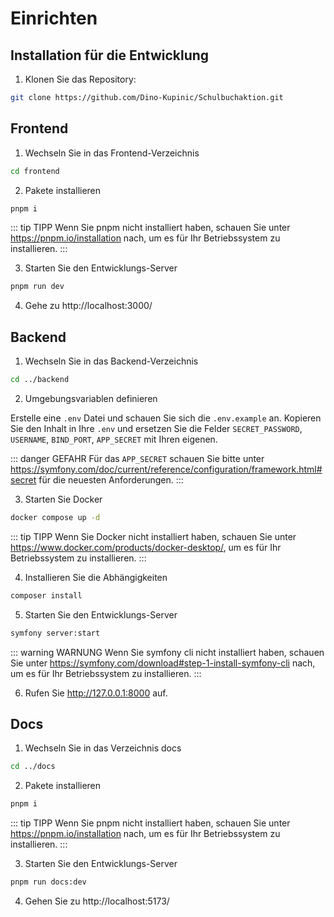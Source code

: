 # Einrichten

## Installation für die Entwicklung

1. Klonen Sie das Repository:

```bash
git clone https://github.com/Dino-Kupinic/Schulbuchaktion.git
```

## Frontend

1. Wechseln Sie in das Frontend-Verzeichnis

```bash
cd frontend
```

2. Pakete installieren

```bash
pnpm i
```

::: tip TIPP
Wenn Sie pnpm nicht installiert haben, schauen Sie unter https://pnpm.io/installation nach, um es für Ihr Betriebssystem zu installieren.
:::

3. Starten Sie den Entwicklungs-Server

```bash
pnpm run dev
```

4. Gehe zu http://localhost:3000/

## Backend

1. Wechseln Sie in das Backend-Verzeichnis

```bash
cd ../backend
```

2. Umgebungsvariablen definieren

Erstelle eine `.env` Datei und schauen Sie sich die `.env.example` an. Kopieren Sie den Inhalt in Ihre `.env` und ersetzen 
Sie die Felder `SECRET_PASSWORD`, `USERNAME`, `BIND_PORT`, `APP_SECRET` mit Ihren eigenen.

::: danger GEFAHR
Für das `APP_SECRET` schauen Sie bitte unter https://symfony.com/doc/current/reference/configuration/framework.html#secret für die
neuesten Anforderungen.
:::

3. Starten Sie Docker

```bash
docker compose up -d
```

::: tip TIPP
Wenn Sie Docker nicht installiert haben, schauen Sie unter https://www.docker.com/products/docker-desktop/, um es für Ihr
Betriebssystem zu installieren.
:::

4. Installieren Sie die Abhängigkeiten

```bash
composer install
```

5. Starten Sie den Entwicklungs-Server

```bash
symfony server:start
```

::: warning WARNUNG
Wenn Sie symfony cli nicht installiert haben, schauen Sie unter https://symfony.com/download#step-1-install-symfony-cli nach, um es
für Ihr Betriebssystem zu installieren.
:::

6. Rufen Sie http://127.0.0.1:8000 auf.

## Docs

1. Wechseln Sie in das Verzeichnis docs

```bash
cd ../docs
```

2. Pakete installieren

```bash
pnpm i
```

::: tip TIPP
Wenn Sie pnpm nicht installiert haben, schauen Sie unter https://pnpm.io/installation nach, um es für Ihr Betriebssystem zu installieren.
:::

3. Starten Sie den Entwicklungs-Server

```bash
pnpm run docs:dev
```

4. Gehen Sie zu http://localhost:5173/

